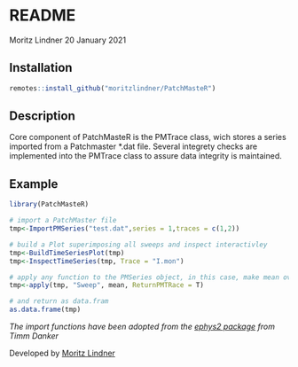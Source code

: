 README
================
Moritz Lindner
20 January 2021

## Installation

``` r
remotes::install_github("moritzlindner/PatchMasteR")
```

## Description

Core component of PatchMasteR is the PMTrace class, wich stores a series
imported from a Patchmaster \*.dat file. Several integrety checks are
implemented into the PMTrace class to assure data integrity is
maintained.

## Example

``` r
library(PatchMasteR)

# import a PatchMaster file
tmp<-ImportPMSeries("test.dat",series = 1,traces = c(1,2))

# build a Plot superimposing all sweeps and inspect interactivley
tmp<-BuildTimeSeriesPlot(tmp)
tmp<-InspectTimeSeries(tmp, Trace = "I.mon")

# apply any function to the PMSeries object, in this case, make mean over all sweeps
tmp<-apply(tmp, "Sweep", mean, ReturnPMTRace = T)

# and return as data.fram
as.data.frame(tmp)
```

*The import functions have been adopted from the [ephys2
package](https://github.com/tdanker/ephys2) from Timm Danker*

Developed by [Moritz
Lindner](https://www.uni-marburg.de/en/fb20/departments/physiology/research/dominik-oliver-lab/research2/retinal-physiology-and-gene-therapy)
